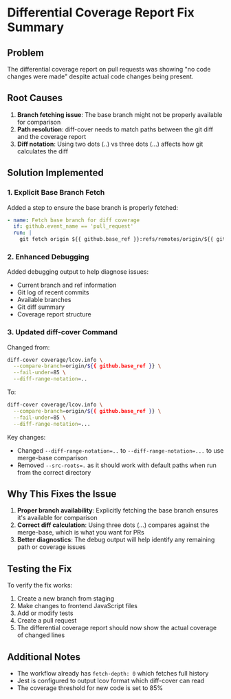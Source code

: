 # Differential Coverage Report Fix Summary

## Problem
The differential coverage report on pull requests was showing "no code changes were made" despite actual code changes being present.

## Root Causes
1. **Branch fetching issue**: The base branch might not be properly available for comparison
2. **Path resolution**: diff-cover needs to match paths between the git diff and the coverage report
3. **Diff notation**: Using two dots (..) vs three dots (...) affects how git calculates the diff

## Solution Implemented

### 1. Explicit Base Branch Fetch
Added a step to ensure the base branch is properly fetched:
```yaml
- name: Fetch base branch for diff coverage
  if: github.event_name == 'pull_request'
  run: |
    git fetch origin ${{ github.base_ref }}:refs/remotes/origin/${{ github.base_ref }}
```

### 2. Enhanced Debugging
Added debugging output to help diagnose issues:
- Current branch and ref information
- Git log of recent commits
- Available branches
- Git diff summary
- Coverage report structure

### 3. Updated diff-cover Command
Changed from:
```bash
diff-cover coverage/lcov.info \
  --compare-branch=origin/${{ github.base_ref }} \
  --fail-under=85 \
  --diff-range-notation=..
```

To:
```bash
diff-cover coverage/lcov.info \
  --compare-branch=origin/${{ github.base_ref }} \
  --fail-under=85 \
  --diff-range-notation=...
```

Key changes:
- Changed `--diff-range-notation=..` to `--diff-range-notation=...` to use merge-base comparison
- Removed `--src-roots=.` as it should work with default paths when run from the correct directory

## Why This Fixes the Issue

1. **Proper branch availability**: Explicitly fetching the base branch ensures it's available for comparison
2. **Correct diff calculation**: Using three dots (...) compares against the merge-base, which is what you want for PRs
3. **Better diagnostics**: The debug output will help identify any remaining path or coverage issues

## Testing the Fix

To verify the fix works:
1. Create a new branch from staging
2. Make changes to frontend JavaScript files
3. Add or modify tests
4. Create a pull request
5. The differential coverage report should now show the actual coverage of changed lines

## Additional Notes

- The workflow already has `fetch-depth: 0` which fetches full history
- Jest is configured to output lcov format which diff-cover can read
- The coverage threshold for new code is set to 85%